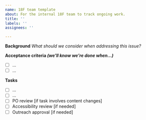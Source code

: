 ```yaml
---
name: 18F team template
about: For the internal 18F team to track ongoing work.
title: ''
labels: ''
assignees: ''

---
```


**Background**
_What should we consider when addressing this issue?_

**Acceptance criteria _(we'll know we're done when…)_** 
- [ ] ...
- [ ] ...

**Tasks**
- [ ] ...
- [ ] ...
- [ ]  PO review [if task involves content changes] 
- [ ]  Accessibility review [if needed]
- [ ]  Outreach approval [if needed]
